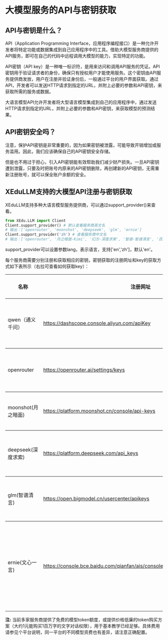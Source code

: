 # 大模型服务的API与密钥获取

## API与密钥是什么？

API（Application Programming Interface，应用程序编程接口）是一种允许开发者将特定功能或数据集成到自己应用程序中的工具。借助大模型服务商提供的API服务，即可在自己的代码中远程调用大模型的能力，实现特定的功能。 

API密钥（API key）是一种唯一标识符，是用来访问和调用API服务的凭证。API密钥用于验证请求者的身份，确保只有授权用户才能使用服务。这个密钥由API服务提供商发放，用户在注册并验证身份后，一般通过平台的用户界面获取。通过API，开发者可以发送HTTP请求到指定的URL，并附上必要的参数和API密钥，来获取所需的服务或数据。 

大语言模型API允许开发者将大型语言模型集成到自己的应用程序中，通过发送HTTP请求到指定的URL，并附上必要的参数和API密钥，来获取模型的预测结果。

## API密钥安全吗？

注意，保护API密钥是非常重要的，因为如果密钥被泄露，可能导致开销增加或服务滥用。因此，我们应该确保自己的API密钥安全存储。

但是也不用过于担心，引入API密钥能有效帮助我们减少财产损失。一旦API密钥遭到泄露，只要及时把账号内原来的API密钥删除，再创建新的API密钥，无需重新注册账号，就可以保全账户余额的安全。

## XEduLLM支持的大模型API注册与密钥获取

XEduLLM支持多种大语言模型服务提供商，可以通过support_provider()来查看。

```python
from XEdu.LLM import Client
Client.support_provider() # 默认查看服务商英文名
# 输出：['openrouter', 'moonshot', 'deepseek', 'glm', 'ernie']
Client.support_provider('zh') # 查看服务商中文名
# 输出：['openrouter', '月之暗面-Kimi', '幻方-深度求索', '智谱-智谱清言', '百度-文心一言']

```

support_provider可以设置参数lang，表示语言，支持['en','zh']，默认'en'。

每个服务商需要分别注册和获取相应的密钥，密钥获取的注册网址和key的获取方式如下表所示（右拉可查看如何获取key）：
<table class="docutils align-default">
    <thead>
        <tr class="row-odd">
            <th class="head">名称</th>
            <th class="head">注册网址</th>
            <th class="head">如何获取key</th>
            <th class="head">tokens赠送情况</th>
        </tr>
    </thead>
    <tbody>
        <tr class="row-even">
            <td>qwen（通义千问）</td>
            <td><a href="https://dashscope.console.aliyun.com/apiKey">https://dashscope.console.aliyun.com/apiKey</a></td>
            <td>API-KEY管理-创建新的API-KEY Key</td>
            <td>无</td>
        </tr>
    </tbody>
    <tbody>
        <tr class="row-even">
            <td>openrouter</td>
            <td><a href="https://openrouter.ai/settings/keys">https://openrouter.ai/settings/keys</a></td>
            <td>右上角个人头像-Keys-Create Key</td>
            <td>无</td>
        </tr>
    </tbody>
    <tbody>
        <tr class="row-even">
            <td>moonshot(月之暗面)</td>
            <td><a href="https://platform.moonshot.cn/console/api-keys">https://platform.moonshot.cn/console/api-keys</a></td>
            <td>左侧API Key管理-新建</td>
            <td>15.00 元（认证后领取）</td>
        </tr>
    </tbody>
    <tbody>
        <tr class="row-even">
            <td>deepseek(深度求索)</td>
            <td><a href="https://platform.deepseek.com/api_keys">https://platform.deepseek.com/api_keys</a></td>
            <td>左侧API keys-创建API key</td>
            <td>500万tokens（注意要去首页认证领取）</td>
        </tr>
    </tbody>
    <tbody>
        <tr class="row-even">
            <td>glm(智谱清言)</td>
            <td><a href="https://open.bigmodel.cn/usercenter/apikeys">https://open.bigmodel.cn/usercenter/apikeys</a></td>
            <td>左侧API keys-创建API key</td>
            <td>2500万tokens（有效期1个月）</td>
        </tr>
    </tbody>
    <tbody>
        <tr class="row-even">
            <td>ernie(文心一言)</td>
            <td><a href="https://console.bce.baidu.com/qianfan/ais/console/applicationConsole/application">https://console.bce.baidu.com/qianfan/ais/console/applicationConsole/application</a></td>
            <td>左侧应用接入-创建应用（不能重名）-同时需要API Key与Secret Key</td>
            <td>无（注意要实名认证开启服务，可在个人中心确认）</td>
        </tr>
    </tbody>
</table>


**注:** 当前多家服务商提供了免费的模型token额度，或提供价格低廉的token购买方案（大约1元能购买1百万字的文字对话权限），用于基本教学已经足够。具体费用请参见个平台说明，同一平台的不同模型资费也有差异，请注意正确配置。
